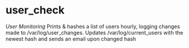 # user_check
*User Monitoring* Prints &amp; hashes a list of users hourly, logging changes made to /var/log/user_changes. Updates /var/log/current_users with the newest hash and sends an email upon changed hash

